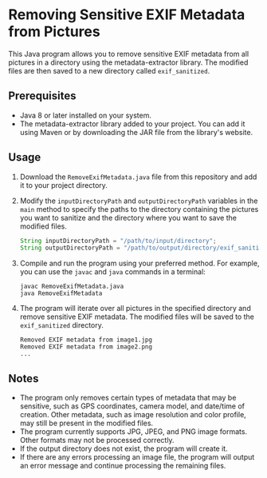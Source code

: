 # Removing Sensitive EXIF Metadata from Pictures

This Java program allows you to remove sensitive EXIF metadata from all pictures in a directory using the metadata-extractor library. The modified files are then saved to a new directory called `exif_sanitized`.

## Prerequisites

- Java 8 or later installed on your system.
- The metadata-extractor library added to your project. You can add it using Maven or by downloading the JAR file from the library's website.

## Usage

1. Download the `RemoveExifMetadata.java` file from this repository and add it to your project directory.

2. Modify the `inputDirectoryPath` and `outputDirectoryPath` variables in the `main` method to specify the paths to the directory containing the pictures you want to sanitize and the directory where you want to save the modified files.

   ```java
   String inputDirectoryPath = "/path/to/input/directory";
   String outputDirectoryPath = "/path/to/output/directory/exif_sanitized";
   ```

3. Compile and run the program using your preferred method. For example, you can use the `javac` and `java` commands in a terminal:

   ```
   javac RemoveExifMetadata.java
   java RemoveExifMetadata
   ```

4. The program will iterate over all pictures in the specified directory and remove sensitive EXIF metadata. The modified files will be saved to the `exif_sanitized` directory.

   ```
   Removed EXIF metadata from image1.jpg
   Removed EXIF metadata from image2.png
   ...
   ```

## Notes

- The program only removes certain types of metadata that may be sensitive, such as GPS coordinates, camera model, and date/time of creation. Other metadata, such as image resolution and color profile, may still be present in the modified files.
- The program currently supports JPG, JPEG, and PNG image formats. Other formats may not be processed correctly.
- If the output directory does not exist, the program will create it.
- If there are any errors processing an image file, the program will output an error message and continue processing the remaining files.